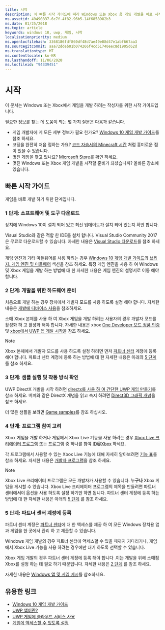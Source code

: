 ```yaml
---
title: 시작
description: 이 빠른 시작 가이드에 따라 Windows 또는 Xbox 용 게임 개발을 바로 시작 하는 방법을 알아봅니다.
ms.assetid: 40490837-6c7f-4f82-96b5-14f6858982b3
ms.date: 01/25/2018
ms.topic: article
keywords: windows 10, uwp, 게임, 시작
localizationpriority: medium
ms.openlocfilehash: 3368186fdf860df48d7ae49e08d47e1abf667aa3
ms.sourcegitcommit: aaa72ddeb01b074266f4cd51740eec8d1905d62d
ms.translationtype: MT
ms.contentlocale: ko-KR
ms.lasthandoff: 11/06/2020
ms.locfileid: "94339451"
---
```

# <a name="getting-started"></a>시작

이 문서는 Windows 또는 Xbox에서 게임을 개발 하려는 작성자를 위한 시작 가이드입니다. 

필요한 정보를 찾는 데 도움이 되는 몇 가지 질문은 다음과 같습니다.
* 게임 개발자에 게 모든 세부 정보가 필요 한가요? [Windows 10 게임 개발 가이드](e2e.md)를 참조 하세요.
* 코딩을 완전히 처음 접하는 가요? [코드 자습서의 Minecraft 시간](https://code.org/minecraft) 처럼 흥미로운 점이 있을 수 있습니다.
* 멋진 게임을 찾고 있나요? [Microsoft Store](https://www.microsoft.com/store)를 확인 하세요.
* 멋진 Windows 또는 Xbox 게임 개발을 시작할 준비가 되셨습니까?  올바른 장소에 있습니다.

## <a name="quick-start-guide"></a>빠른 시작 가이드

게임을 바로 개발 하기 위한 단계입니다.

### <a name="step-1-get-the-software-and-tools"></a>1 단계: 소프트웨어 및 도구 다운로드

장치에 Windows 10이 설치 되어 있고 최신 업데이트가 설치 되어 있는지 확인 합니다.

Visual Studio와 같은 적합 한 IDE를 설치 합니다. Visual Studio Community 2017은 무료로 다운로드할 수 있습니다. 자세한 내용은 [Visual Studio 다운로드](https://visualstudio.microsoft.com/downloads/)를 참조 하세요.

게임 엔진과 기타 미들웨어를 사용 하려는 경우 [Windows 10 게임 개발 가이드](e2e.md)의 [브리지, 게임 엔진 및 미들웨어](e2e.md#bridges-game-engines-and-middleware) 섹션을 참조 하세요. 특정 게임 엔진을 사용 하 여 Windows 및 Xbox 게임을 개발 하는 방법에 대 한 자세한 내용은 게임 엔진의 설명서로 이동 해야 합니다.

### <a name="step-2-prepare-your-hardware-for-development"></a>2 단계: 개발을 위한 하드웨어 준비

처음으로 개발 하는 경우 장치에서 개발자 모드를 사용 하도록 설정 해야 합니다. 자세한 내용은 [개발에 디바이스 사용](/windows/apps/get-started/enable-your-device-for-development)을 참조하세요.

소매 Xbox 본체를 사용 하 여 Xbox 게임을 개발 하려는 사용자의 경우 개발자 모드를 활성화 하 고 활성화 해야 합니다. 자세한 내용은 xbox [One Developer 모드 정품 인증](../xbox-apps/devkit-activation.md) 및 [xbox에서 UWP 앱 개발 시작](../xbox-apps/getting-started.md)을 참조 하세요. 

> [!Note]
> Xbox 본체에서 개발자 모드를 사용 하도록 설정 하려면 먼저 [파트너 센터](https://partner.microsoft.com/dashboard)  계정에 등록 해야 합니다. 파트너 센터 계정에 등록 하는 방법에 대 한 자세한 내용은 아래의 [5 단계](#step-5-sign-up-for-a-partner-center-account) 를 참조 하세요.

### <a name="step-3-run-a-sample-and-see-how-it-works"></a>3 단계: 샘플 실행 및 작동 방식 확인

UWP DirectX 개발을 시작 하려면 [directx를 사용 하 여 간단한 UWP 게임 만들기](tutorial--create-your-first-uwp-directx-game.md)를 참조 하세요. 버퍼와 같은 DirectX 개념을 읽고 숙지 하려면 [Direct3D 그래픽 개념](../graphics-concepts/index.md)을 참조 하세요.

더 많은 샘플을 보려면 [Game samples](e2e.md#game-samples)를 참조 하십시오.

### <a name="step-4-consider-joining-a-program"></a>4 단계: 프로그램 참여 고려

Xbox 게임을 개발 하거나 게임에서 Xbox Live 기능을 사용 하려는 경우 [Xbox Live 크리에이터 프로그램](https://developer.microsoft.com/games/xbox/xboxlive/creator) 또는 프로그램 중 하나를 참여 [ID@Xbox](https://www.xbox.com/Developers/id) 하세요. 

각 프로그램에서 사용할 수 있는 Xbox Live 기능에 대해 자세히 알아보려면 [기능 표](/gaming/xbox-live/developer-program-overview.md#feature-table)를 참조 하세요. 자세한 내용은 [개발자 프로그램](e2e.md#developer-programs)을 참조 하세요.

> [!Note]
> Xbox Live 크리에이터 프로그램은 모든 개발자가 사용할 수 있습니다. **누구나** Xbox 게임을 게시할 수 있습니다. Xbox Live 크리에이터 프로그램의 제목을 만들려면 파트너 센터에서이 옵션을 사용 하도록 설정 하기만 하면 됩니다. 파트너 센터 계정에 등록 하는 방법에 대 한 자세한 내용은 아래의 [5 단계](#step-5-sign-up-for-a-partner-center-account) 를 참조 하세요.

### <a name="step-5-sign-up-for-a-partner-center-account"></a>5 단계: 파트너 센터 계정에 등록

파트너 센터 계정은 [파트너 센터](https://partner.microsoft.com/dashboard)에 대 한 액세스를 제공 하 여 모든 Windows 장치용 앱과 게임을 한 곳에서 관리 하 고 제출할 수 있습니다.

Windows 게임 개발의 경우 파트너 센터에 액세스할 수 있을 때까지 기다리거나, 게임에서 Xbox Live 기능을 사용 하려는 경우에만 대기 하도록 선택할 수 있습니다.

Xbox 게임 개발의 경우 파트너 센터 계정에 등록 해야 합니다 .이는 개발을 위해 소매점 Xbox를 설정 하는 데 필요 하기 때문입니다. 자세한 내용은 [2 단계](#step-2-prepare-your-hardware-for-development) 를 참조 하세요.

자세한 내용은 [Windows 앱 및 게임 게시](../publish/index.md)를 참조하세요.

## <a name="useful-links"></a>유용한 링크

* [Windows 10 게임 개발 가이드](e2e.md)
* [UWP 앱이란?](../get-started/universal-application-platform-guide.md)
* [UWP 게임에 클라우드 서비스 사용](cloud-for-games.md)
* [게임에 액세스할 수 있도록 설정](accessibility-for-games.md)